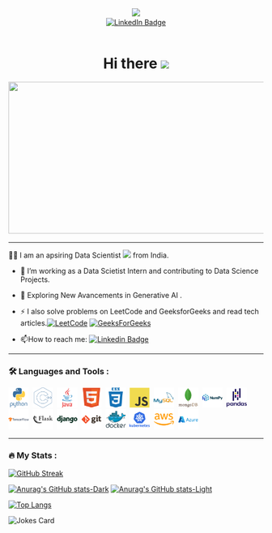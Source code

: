 
<div id = "header" align = "center">
<img src = "https://media.giphy.com/media/v1.Y2lkPTc5MGI3NjExdnQ1bG5yenUybzNlZWk1NGdja3ZvdDE3dXAzenJxNzNndmlhd21mdCZlcD12MV9pbnRlcm5hbF9naWZfYnlfaWQmY3Q9cw/M9gbBd9nbDrOTu1Mqx/giphy.gif" width = "100"/>
</div>
<div id = "badges" align = "center">
  <a href="https://www.linkedin.com/in/harshal-gidh-58b298185/">
   <img src = "https://img.shields.io/badge/LinkedIn-blue?logo=linkedin&logoColor=white&style=for-the-badge" alt = "LinkedIn Badge"/>
  </a>
</div>
<div id = "badges" align = "center">
  <img src = "https://komarev.com/ghpvc/?username=HarshalGidh&style=flat-square&color=blue" alt=""/>
  <h1>
    Hi there 
    <img src = "https://media.giphy.com/media/v1.Y2lkPTc5MGI3NjExanlyeWM5Ym5uYjdtMDY2MHFyZHQ2a3EzMXM3dXhzOW9uOGY0MW4ybSZlcD12MV9pbnRlcm5hbF9naWZfYnlfaWQmY3Q9cw/hvRJCLFzcasrR4ia7z/giphy.gif"width="30px"/>
  </h1>
</div>

<div align ="center">
<img src = "https://media.giphy.com/media/v1.Y2lkPTc5MGI3NjExNGZ1dG14MnRzYmhzdXJjM2V4MnRpemx5MTd3dWZnNTY3bnlpdmpnZyZlcD12MV9pbnRlcm5hbF9naWZfYnlfaWQmY3Q9Zw/dWesBcTLavkZuG35MI/giphy.gif" width="600" height="300" />
</div>


---
:man_technologist:
I am an apsiring Data Scientist <img src="https://media.giphy.com/media/WUlplcMpOCEmTGBtBW/giphy.gif" width="30"> from India.
- :telescope: I’m working as a Data Scietist Intern and contributing to Data Science Projects.

- :seedling: Exploring New Avancements in Generative AI .

- :zap: I also solve problems on LeetCode and GeeksforGeeks and read tech articles.[![LeetCode](https://img.shields.io/badge/LeetCode-000000?style=for-the-badge&logo=LeetCode&logoColor=#d16c06)](https://leetcode.com/harshalgidh28102/) [![GeeksForGeeks](https://img.shields.io/badge/GeeksforGeeks-gray?style=for-the-badge&logo=geeksforgeeks&logoColor=35914c)](https://auth.geeksforgeeks.org/user/harshalgidh28102/?utm_source=geeksforgeeks&utm_medium=my_profile&utm_campaign=auth_user)

- :mailbox:How to reach me: [![Linkedin Badge](https://img.shields.io/badge/LinkedIn-blue?logo=linkedin&logoColor=white&style=for-the-badge)](https://www.linkedin.com/in/harshal-gidh-58b298185/)

---

### :hammer_and_wrench: Languages and Tools :
<div>
  <img src="https://github.com/devicons/devicon/blob/master/icons/python/python-original-wordmark.svg" title="Python" alt="Python"width="40" height="40"/>&nbsp;
  <img src = "https://github.com/devicons/devicon/blob/master/icons/cplusplus/cplusplus-line.svg" title="C++" alt="C++"width="40" height="40"/>&nbsp;
  <img src="https://github.com/devicons/devicon/blob/master/icons/java/java-original-wordmark.svg" title="Java" alt="Java" width="40" height="40"/>&nbsp;
  <img src="https://github.com/devicons/devicon/blob/master/icons/html5/html5-original.svg" title="HTML5" alt="HTML" width="40" height="40"/>&nbsp;
  <img src="https://github.com/devicons/devicon/blob/master/icons/css3/css3-plain-wordmark.svg"  title="CSS3" alt="CSS" width="40" height="40"/>&nbsp;
  <img src="https://github.com/devicons/devicon/blob/master/icons/javascript/javascript-original.svg" title="JavaScript" alt="JavaScript" width="40" height="40"/>&nbsp;
  <img src="https://github.com/devicons/devicon/blob/master/icons/mysql/mysql-original-wordmark.svg" title="MySQL"  alt="MySQL" width="40" height="40"/>&nbsp;
<img src= "https://github.com/devicons/devicon/blob/master/icons/mongodb/mongodb-original-wordmark.svg" title="MongoDB" alt="MongoDB"width="40" height="40"/>&nbsp;
  <img src="https://github.com/devicons/devicon/blob/master/icons/numpy/numpy-original-wordmark.svg" title="Numpy" alt="Numpy"width="40" height="40"/>&nbsp;
  <img src= "https://github.com/devicons/devicon/blob/master/icons/pandas/pandas-original-wordmark.svg" title="Pandas" alt="Pandas"width="40" height="40"/>&nbsp;
  <img src= "https://github.com/devicons/devicon/blob/master/icons/tensorflow/tensorflow-original-wordmark.svg" title="TensorFlow" alt="TensorFlow"width="40" height="40"/>&nbsp;
  <img src= "https://github.com/devicons/devicon/blob/master/icons/flask/flask-original-wordmark.svg" title="Flask" alt="Flask"width="40" height="40"/>&nbsp;
  <img src ="https://github.com/devicons/devicon/blob/master/icons/django/django-plain-wordmark.svg" title="Django" alt="Django"width="40" height="40"/>&nbsp;
  <img src="https://github.com/devicons/devicon/blob/master/icons/git/git-original-wordmark.svg" title="Git" **alt="Git" width="40" height="40"/>&nbsp;
  <img src = "https://github.com/devicons/devicon/blob/master/icons/docker/docker-original-wordmark.svg" title="Docker" alt="Docker"width="40" height="40"/>&nbsp;
  <img src = "https://github.com/devicons/devicon/blob/master/icons/kubernetes/kubernetes-plain-wordmark.svg" title="Kubernetes" alt="Kubernetes"width="40" height="40"/>&nbsp;
  <img src="https://github.com/devicons/devicon/blob/master/icons/amazonwebservices/amazonwebservices-plain-wordmark.svg" title="AWS" alt="AWS" width="40" height="40"/>&nbsp;
  <img src = "https://github.com/devicons/devicon/blob/master/icons/azure/azure-original-wordmark.svg" title="Azure" alt="Azure" width="40" height="40"/>
   
</div>

---

### :fire: My Stats :
[![GitHub Streak](http://github-readme-streak-stats.herokuapp.com?user=HarshalGidh&theme=dark&background=000000)](https://git.io/streak-stats)

[![Anurag's GitHub stats-Dark](https://github-readme-stats.vercel.app/api?username=HarshalGidh&show_icons=true&theme=dark#gh-dark-mode-only)](https://github.com/anuraghazra/github-readme-stats#gh-dark-mode-only)
[![Anurag's GitHub stats-Light](https://github-readme-stats.vercel.app/api?username=HarshalGidh&show_icons=true&theme=default#gh-light-mode-only)](https://github.com/anuraghazra/github-readme-stats#gh-light-mode-only)

[![Top Langs](https://github-readme-stats.vercel.app/api/top-langs/?username=HarshalGidh)](https://github.com/anuraghazra/github-readme-stats)


![Jokes Card](https://readme-jokes.vercel.app/api)


<!--
**HarshalGidh/HarshalGidh** is a ✨ _special_ ✨ repository because its `README.md` (this file) appears on your GitHub profile.

Here are some ideas to get you started:

- 🔭 I’m currently working on ...
- 🌱 I’m currently learning ...
- 👯 I’m looking to collaborate on ...
- 🤔 I’m looking for help with ...
- 💬 Ask me about ...
- 📫 How to reach me: ...
- 😄 Pronouns: ...
- ⚡ Fun fact: ...
-->
